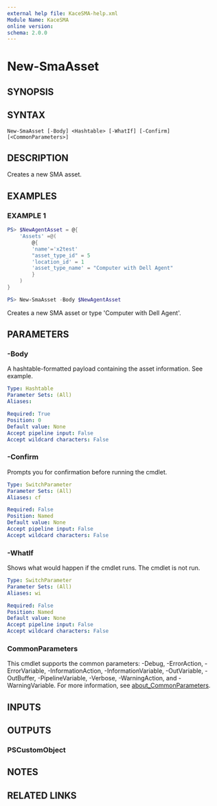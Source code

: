 ```yaml
---
external help file: KaceSMA-help.xml
Module Name: KaceSMA
online version:
schema: 2.0.0
---
```


# New-SmaAsset

## SYNOPSIS

## SYNTAX

```
New-SmaAsset [-Body] <Hashtable> [-WhatIf] [-Confirm] [<CommonParameters>]
```

## DESCRIPTION
Creates a new SMA asset.

## EXAMPLES

### EXAMPLE 1
```powershell
PS> $NewAgentAsset = @{
    'Assets' =@(
        @{
        'name'='x2test'
        "asset_type_id" = 5
        'location_id' = 1
        'asset_type_name' = "Computer with Dell Agent"
        }
    )
}

PS> New-SmaAsset -Body $NewAgentAsset
```

Creates a new SMA asset or type 'Computer with Dell Agent'.

## PARAMETERS

### -Body
A hashtable-formatted payload containing the asset information.
See example.

```yaml
Type: Hashtable
Parameter Sets: (All)
Aliases:

Required: True
Position: 0
Default value: None
Accept pipeline input: False
Accept wildcard characters: False
```

### -Confirm
Prompts you for confirmation before running the cmdlet.

```yaml
Type: SwitchParameter
Parameter Sets: (All)
Aliases: cf

Required: False
Position: Named
Default value: None
Accept pipeline input: False
Accept wildcard characters: False
```

### -WhatIf
Shows what would happen if the cmdlet runs.
The cmdlet is not run.

```yaml
Type: SwitchParameter
Parameter Sets: (All)
Aliases: wi

Required: False
Position: Named
Default value: None
Accept pipeline input: False
Accept wildcard characters: False
```

### CommonParameters
This cmdlet supports the common parameters: -Debug, -ErrorAction, -ErrorVariable, -InformationAction, -InformationVariable, -OutVariable, -OutBuffer, -PipelineVariable, -Verbose, -WarningAction, and -WarningVariable. For more information, see [about_CommonParameters](http://go.microsoft.com/fwlink/?LinkID=113216).

## INPUTS

## OUTPUTS

### PSCustomObject
## NOTES

## RELATED LINKS
